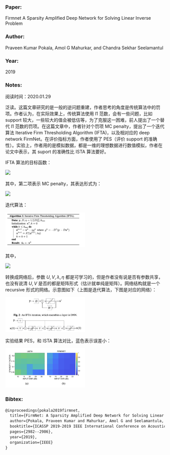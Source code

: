 ### Paper:

Firmnet A Sparsity Amplified Deep Network for Solving Linear Inverse Problem

### Author:

Praveen Kumar Pokala, Amol G Mahurkar, and Chandra Sekhar Seelamantul

### Year:

2019

### Notes:

阅读时间：2020.01.29

泛读。这篇文章研究的是一般的逆问题重建，作者思考的角度是传统算法中的罚项。作者认为，在实际效果上，传统算法使用 l1 范数，会有一些问题，比如 support 较大，一些较大的值会被低估等，为了克服这一困难，前人提出了一个替代 l1 范数的罚项。在这篇文章中，作者针对个罚项 MC penalty，提出了一个迭代算法 Iterative Firm Thresholding Algorithm (IFTA)，以及相对应的 deep network FirmNet。在评价指标方面，作者使用了 PES（评价 support 的准确性）。实验上，作者用的是模拟数据，都是一维的理想数据进行数值模拟，作者在论文中表示，其 suport 的准确性比 ISTA 算法要好。

IFTA 算法的目标函数：

<img src="http://latex.codecogs.com/svg.latex? \arg \min _{\mathbf{x}} \underbrace{\|\mathbf{y}-D \mathbf{x}\|_{2}^{2}}_{f(\mathbf{x})}+g_{\gamma}(\mathbf{x} ; \lambda)" border="0"/>

其中，第二项表示 MC penalty，其表达形式为：

<img src="http://latex.codecogs.com/svg.latex? g_{\gamma}(\mathbf{x} ; \lambda)=\sum_{i=1}^{n} g_{\gamma}\left(x_{i} ; \lambda\right)\\g_{\gamma}\left(x_{i} ; \lambda\right)=\left\{\begin{array}{ll}{\lambda\left(\left|x_{i}\right|-\frac{x_{i}^{2}}{2 \gamma \lambda}\right),} & {\left|x_{i}\right| \leq \gamma \lambda} \\ {\frac{\gamma \lambda^{2}}{2},} & {\left|x_{i}\right| \geq \lambda \gamma}\end{array}\right." border="0"/>

迭代算法：

<img src="https://raw.githubusercontent.com/Theodore-PKU/pictures/master/%E6%88%AA%E5%B1%8F2020-01-29%E4%B8%8A%E5%8D%8811.16.49.png" width="50%"/>

其中，

<img src="http://latex.codecogs.com/svg.latex? F_{\gamma}^{g}\left(u_{i} ; \lambda\right)=\left\{\begin{array}{ll}{0,} & {\left|u_{i}\right| \leq \lambda} \\ {\frac{\gamma}{\gamma-1}\left(\left|u_{i}\right|-\lambda\right) \operatorname{sign}\left(u_{i}\right),} & {\lambda \leq \left|u_{i}\right| \leq \gamma \lambda} \\ {u_{i},} & {\left|u_{i}\right|>\gamma \lambda}\end{array}\right." border="0"/>

转换成网络后，参数 $U, V, \lambda, \eta$ 都是可学习的，但是作者没有说是否有参数共享，也没有说清 $U, V$ 是否的都是矩阵形式（估计就单纯是矩阵）。网络结构就是一个 recursive 形式的网络。示意图如下（上图是迭代算法，下图是对应的网络）：

<img src="https://raw.githubusercontent.com/Theodore-PKU/pictures/master/%E6%88%AA%E5%B1%8F2020-01-29%E4%B8%8A%E5%8D%8811.12.27.png" width="50%"/>

实验结果 PES，和 ISTA 算法对比，蓝色表示误差小：

<img src="https://raw.githubusercontent.com/Theodore-PKU/pictures/master/%E6%88%AA%E5%B1%8F2020-01-29%E4%B8%8A%E5%8D%8811.12.18.png" width="50%"/>

### Bibtex:

```latex
@inproceedings{pokala2019firmnet,
  title={FirmNet: A Sparsity Amplified Deep Network for Solving Linear Inverse Problems},
  author={Pokala, Praveen Kumar and Mahurkar, Amol G and Seelamantula, Chandra Sekhar},
  booktitle={ICASSP 2019-2019 IEEE International Conference on Acoustics, Speech and Signal Processing (ICASSP)},
  pages={2982--2986},
  year={2019},
  organization={IEEE}
}
```


